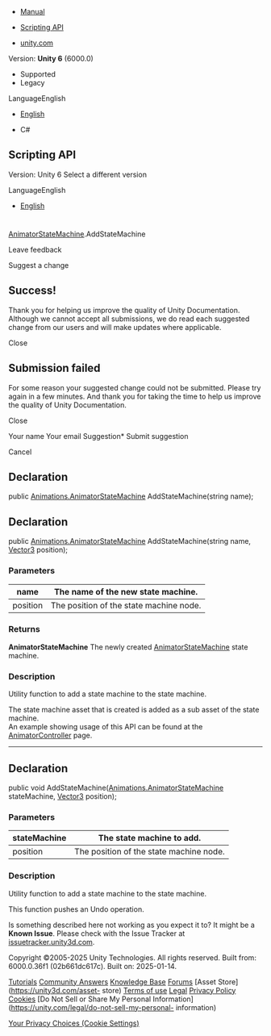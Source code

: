 [ ]()

  * [Manual](../Manual/index.html)
  * [Scripting API](../ScriptReference/index.html)

  * [unity.com](https://unity.com/)

Version: **Unity 6** (6000.0)

  * Supported
  * Legacy

LanguageEnglish

  * [English]()

  * C#

[ ](https://docs.unity3d.com)

## Scripting API

Version: Unity 6 Select a different version

LanguageEnglish

  * [English]()

#
[AnimatorStateMachine](Animations.AnimatorStateMachine.html).AddStateMachine

Leave feedback

Suggest a change

## Success!

Thank you for helping us improve the quality of Unity Documentation. Although
we cannot accept all submissions, we do read each suggested change from our
users and will make updates where applicable.

Close

## Submission failed

For some reason your suggested change could not be submitted. Please <a>try
again</a> in a few minutes. And thank you for taking the time to help us
improve the quality of Unity Documentation.

Close

Your name Your email Suggestion* Submit suggestion

Cancel

[ ]()

## Declaration

public [Animations.AnimatorStateMachine](Animations.AnimatorStateMachine.html)
AddStateMachine(string name);

## Declaration

public [Animations.AnimatorStateMachine](Animations.AnimatorStateMachine.html)
AddStateMachine(string name, [Vector3](Vector3.html) position);

### Parameters

name | The name of the new state machine.  
---|---  
position | The position of the state machine node.  
  
### Returns

**AnimatorStateMachine** The newly created
[AnimatorStateMachine](Animations.AnimatorStateMachine.html) state machine.

### Description

Utility function to add a state machine to the state machine.

The state machine asset that is created is added as a sub asset of the state
machine.  
An example showing usage of this API can be found at the
[AnimatorController](Animations.AnimatorController.html) page.

* * *

## Declaration

public void
AddStateMachine([Animations.AnimatorStateMachine](Animations.AnimatorStateMachine.html)
stateMachine, [Vector3](Vector3.html) position);

### Parameters

stateMachine | The state machine to add.  
---|---  
position | The position of the state machine node.  
  
### Description

Utility function to add a state machine to the state machine.

This function pushes an Undo operation.

Is something described here not working as you expect it to? It might be a
**Known Issue**. Please check with the Issue Tracker at
[issuetracker.unity3d.com](https://issuetracker.unity3d.com).

Copyright ©2005-2025 Unity Technologies. All rights reserved. Built from:
6000.0.36f1 (02b661dc617c). Built on: 2025-01-14.

[Tutorials](https://unity3d.com/learn) [Community
Answers](https://answers.unity3d.com) [Knowledge
Base](https://support.unity3d.com/hc/en-us)
[Forums](https://forum.unity3d.com) [Asset Store](https://unity3d.com/asset-
store) [Terms of use](https://docs.unity3d.com/Manual/TermsOfUse.html)
[Legal](https://unity.com/legal) [Privacy
Policy](https://unity.com/legal/privacy-policy)
[Cookies](https://unity.com/legal/cookie-policy) [Do Not Sell or Share My
Personal Information](https://unity.com/legal/do-not-sell-my-personal-
information)

[Your Privacy Choices (Cookie Settings)](javascript:void\(0\);)

